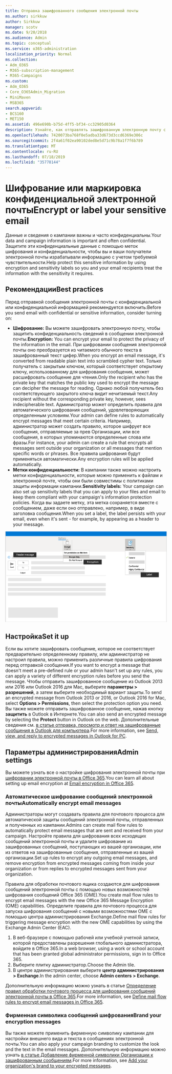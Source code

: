 ```yaml
---
title: Отправка зашифрованного сообщения электронной почты
ms.author: sirkkuw
author: Sirkkuw
manager: scotv
ms.date: 9/20/2018
ms.audience: Admin
ms.topic: conceptual
ms.service: o365-administration
localization_priority: Normal
ms.collection:
- Adm_O365
- M365-subscription-management
- M365-Campaigns
ms.custom:
- Adm_O365
- Core_O365Admin_Migration
- MiniMaven
- MSB365
search.appverid:
- BCS160
- MET150
ms.assetid: 496e690b-b75d-4ff5-bf34-cc32905d0364
description: Узнайте, как отправлять зашифрованную электронную почту с помощью Outlook.
ms.openlocfilehash: 7420073ba768f0e5adba33d673d3ccd6369e306c
ms.sourcegitcommit: 2f4a61f02ea90102ded8e5d71c9b78a1f7f6b789
ms.translationtype: MT
ms.contentlocale: ru-RU
ms.lasthandoff: 07/18/2019
ms.locfileid: "35778144"
---
```

# <a name="encrypt-or-label-your-sensitive-email"></a><span data-ttu-id="c9633-103">Шифрование или маркировка конфиденциальной электронной почты</span><span class="sxs-lookup"><span data-stu-id="c9633-103">Encrypt or label your sensitive email</span></span>

<span data-ttu-id="c9633-104">Данные и сведения о кампании важны и часто конфиденциальны.</span><span class="sxs-lookup"><span data-stu-id="c9633-104">Your data and campaign information is important and often confidential.</span></span> <span data-ttu-id="c9633-105">Защитите эти конфиденциальные данные с помощью меток шифрования и конфиденциальности, чтобы вы и ваши получатели электронной почты израбатывали информацию с учетом требуемой чувствительности.</span><span class="sxs-lookup"><span data-stu-id="c9633-105">Help protect this sensitive information by using encryption and sensitivity labels so you and your email recipients treat the information with the sensitivity it requires.</span></span>


## <a name="best-practices"></a><span data-ttu-id="c9633-106">Рекомендации</span><span class="sxs-lookup"><span data-stu-id="c9633-106">Best practices</span></span>

<span data-ttu-id="c9633-107">Перед отправкой сообщения электронной почты с конфиденциальной или конфиденциальной информацией рекомендуется включить:</span><span class="sxs-lookup"><span data-stu-id="c9633-107">Before you send email with confidential or sensitive information, consider turning on:</span></span>

- <span data-ttu-id="c9633-108">**Шифрование:** Вы можете зашифровать электронную почту, чтобы защитить конфиденциальность сведений в сообщении электронной почты.</span><span class="sxs-lookup"><span data-stu-id="c9633-108">**Encryption:** You can encrypt your email to protect the privacy of the information in the email.</span></span> <span data-ttu-id="c9633-109">При шифровании сообщения электронной почты оно преобразуется из читаемого обычного текста в зашифрованный текст цифер.</span><span class="sxs-lookup"><span data-stu-id="c9633-109">When you encrypt an email message, it's converted from readable plain text into scrambled cypher text.</span></span> <span data-ttu-id="c9633-110">Только получатель с закрытым ключом, который соответствует открытому ключу, использованному для шифрования сообщения, может расшифровать сообщение для чтения.</span><span class="sxs-lookup"><span data-stu-id="c9633-110">Only the recipient who has the private key that matches the public key used to encrypt the message can decipher the message for reading.</span></span> <span data-ttu-id="c9633-111">Однако любой получатель без соответствующего закрытого ключа видит нечитаемый текст.</span><span class="sxs-lookup"><span data-stu-id="c9633-111">Any recipient without the corresponding private key, however, sees indecipherable text.</span></span> <span data-ttu-id="c9633-112">Администратор может определить правила для автоматического шифрования сообщений, удовлетворяющих определенным условиям.</span><span class="sxs-lookup"><span data-stu-id="c9633-112">Your admin can define rules to automatically encrypt messages that meet certain criteria.</span></span> <span data-ttu-id="c9633-113">Например, администратор может создать правило, которое шифрует все сообщения, отправляемые за прев Организации, или все сообщения, в которых упоминаются определенные слова или фразы.</span><span class="sxs-lookup"><span data-stu-id="c9633-113">For instance, your admin can create a rule that encrypts all messages sent outside your organization or all messages that mention specific words or phrases.</span></span> <span data-ttu-id="c9633-114">Все правила шифрования будут применяться автоматически.</span><span class="sxs-lookup"><span data-stu-id="c9633-114">Any encryption rules will be applied automatically.</span></span>
- <span data-ttu-id="c9633-115">**Метки конфиденциальности:** В кампании также можно настроить метки конфиденциальности, которые можно применить к файлам и электронной почте, чтобы они были совместимы с политиками защиты информации кампании.</span><span class="sxs-lookup"><span data-stu-id="c9633-115">**Sensitivity labels:** Your campaign can also set up sensitivity labels that you can apply to your files and email to keep them compliant with your campaign's information protection policies.</span></span> <span data-ttu-id="c9633-116">Когда вы задаете метку, эта метка сохраняется вместе с сообщением, даже если оно отправлено, например, в виде заголовка сообщения.</span><span class="sxs-lookup"><span data-stu-id="c9633-116">When you set a label, the label persists with your email, even when it's sent - for example, by appearing as a header to your message.</span></span>

![Схема сообщения электронной почты с выносками для меток и шифрования](media/m365-campaign-email-encrypt.png)


## <a name="set-it-up"></a><span data-ttu-id="c9633-118">Настройка</span><span class="sxs-lookup"><span data-stu-id="c9633-118">Set it up</span></span>

<span data-ttu-id="c9633-119">Если вы хотите зашифровать сообщение, которое не соответствует предварительно определенному правилу, или администратор не настроил правила, можно применить различные правила шифрования перед отправкой сообщения.</span><span class="sxs-lookup"><span data-stu-id="c9633-119">If you want to encrypt a message that doesn't meet a pre-defined rule or your admin hasn't set up any rules, you can apply a variety of different encryption rules before you send the message.</span></span> <span data-ttu-id="c9633-120">Чтобы отправить зашифрованное сообщение из Outlook 2013 или 2016 или Outlook 2016 для Mac, выберите **параметры > разрешений**, а затем выберите необходимый вариант защиты.</span><span class="sxs-lookup"><span data-stu-id="c9633-120">To send an encrypted message from Outlook 2013 or 2016, or Outlook 2016 for Mac, select **Options > Permissions**, then select the protection option you need.</span></span> <span data-ttu-id="c9633-121">Вы также можете отправить зашифрованное сообщение, нажав кнопку **защитить** в Outlook в Интернете.</span><span class="sxs-lookup"><span data-stu-id="c9633-121">You can also send an encrypted message by selecting the **Protect** button in Outlook on the web.</span></span> <span data-ttu-id="c9633-122">Дополнительные сведения см. [в статье отправка, просмотр и ответ на зашифрованные сообщения в Outlook для компьютера](https://support.office.com/en-us/article/send-view-and-reply-to-encrypted-messages-in-outlook-for-pc-eaa43495-9bbb-4fca-922a-df90dee51980?ui=en-US&rs=en-US&ad=US).</span><span class="sxs-lookup"><span data-stu-id="c9633-122">For more information, see [Send, view, and reply to encrypted messages in Outlook for PC](https://support.office.com/en-us/article/send-view-and-reply-to-encrypted-messages-in-outlook-for-pc-eaa43495-9bbb-4fca-922a-df90dee51980?ui=en-US&rs=en-US&ad=US).</span></span>

## <a name="admin-settings"></a><span data-ttu-id="c9633-123">Параметры администрирования</span><span class="sxs-lookup"><span data-stu-id="c9633-123">Admin settings</span></span>

<span data-ttu-id="c9633-124">Вы можете узнать все о настройке шифрования электронной почты при [шифровании электронной почты в Office 365](https://docs.microsoft.com/en-us/office365/securitycompliance/email-encryption).</span><span class="sxs-lookup"><span data-stu-id="c9633-124">You can learn all about setting up email encryption at [Email encryption in Office 365](https://docs.microsoft.com/en-us/office365/securitycompliance/email-encryption).</span></span>

### <a name="automatically-encrypt-email-messages"></a><span data-ttu-id="c9633-125">Автоматическое шифрование сообщений электронной почты</span><span class="sxs-lookup"><span data-stu-id="c9633-125">Automatically encrypt email messages</span></span>

<span data-ttu-id="c9633-126">Администраторы могут создавать правила для почтового процесса для автоматической защиты сообщений электронной почты, отправленных и полученных из кампании.</span><span class="sxs-lookup"><span data-stu-id="c9633-126">Admins can create mail flow rules to automatically protect email messages that are sent and received from your campaign.</span></span> <span data-ttu-id="c9633-127">Настройте правила для шифрования всех исходящих сообщений электронной почты и удалите шифрование из зашифрованных сообщений, поступающих из вашей организации, или из ответов на зашифрованные сообщения, отправленные из вашей организации.</span><span class="sxs-lookup"><span data-stu-id="c9633-127">Set up rules to encrypt any outgoing email messages, and remove encryption from encrypted messages coming from inside your organization or from replies to encrypted messages sent from your organization.</span></span> 

<span data-ttu-id="c9633-128">Правила для обработки почтового ящика создаются для шифрования сообщений электронной почты с помощью новых возможностей шифрования сообщений Office 365 (OME).</span><span class="sxs-lookup"><span data-stu-id="c9633-128">You create mail flow rules to encrypt email messages with the new Office 365 Message Encryption (OME) capabilities.</span></span> <span data-ttu-id="c9633-129">Определите правила для почтового процесса для запуска шифрования сообщений с новыми возможностями OME с помощью центра администрирования Exchange.</span><span class="sxs-lookup"><span data-stu-id="c9633-129">Define mail flow rules for triggering message encryption with the new OME capabilities by using the Exchange Admin Center (EAC).</span></span> 

1. <span data-ttu-id="c9633-130">В веб-браузере с помощью рабочей или учебной учетной записи, которой предоставлены разрешения глобального администратора, войдите в Office 365.</span><span class="sxs-lookup"><span data-stu-id="c9633-130">In a web browser, using a work or school account that has been granted global administrator permissions, sign in to Office 365.</span></span> 
2. <span data-ttu-id="c9633-131">Выберите плитку администратор.</span><span class="sxs-lookup"><span data-stu-id="c9633-131">Choose the Admin tile.</span></span> 
3. <span data-ttu-id="c9633-132">В центре администрирования выберите **центр администрирования > Exchange**.</span><span class="sxs-lookup"><span data-stu-id="c9633-132">In the admin center, choose **Admin centers > Exchange**.</span></span> 

<span data-ttu-id="c9633-133">Дополнительную информацию можно узнать в статье [Определение правил обработки почтового процесса для шифрования сообщений электронной почты в Office 365](https://docs.microsoft.com/en-us/office365/securitycompliance/define-mail-flow-rules-to-encrypt-email).</span><span class="sxs-lookup"><span data-stu-id="c9633-133">For more information, see [Define mail flow rules to encrypt email messages in Office 365](https://docs.microsoft.com/en-us/office365/securitycompliance/define-mail-flow-rules-to-encrypt-email).</span></span>

### <a name="brand-your-encryption-messages"></a><span data-ttu-id="c9633-134">Фирменная символика сообщений шифрования</span><span class="sxs-lookup"><span data-stu-id="c9633-134">Brand your encryption messages</span></span>

<span data-ttu-id="c9633-135">Вы также можете применить фирменную символику кампании для настройки внешнего вида и текста в сообщениях электронной почты.</span><span class="sxs-lookup"><span data-stu-id="c9633-135">You can also apply your campaign branding to customize the look and the text in the email messages.</span></span> <span data-ttu-id="c9633-136">Дополнительную информацию можно узнать [в статье Добавление фирменной символики Организации к зашифрованным сообщениям](https://docs.microsoft.com/en-us/office365/securitycompliance/email-encryption).</span><span class="sxs-lookup"><span data-stu-id="c9633-136">For more information, see [Add your organization's brand to your encrypted messages](https://docs.microsoft.com/en-us/office365/securitycompliance/email-encryption).</span></span>


